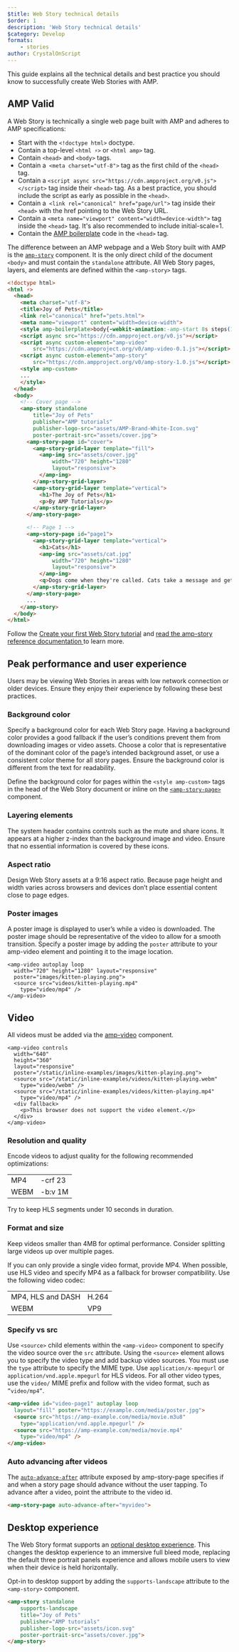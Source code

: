 ```yaml
---
$title: Web Story technical details
$order: 1
description: 'Web Story technical details'
$category: Develop
formats:
    - stories
author: CrystalOnScript
---
```

This guide explains all the technical details and best practice you should know to successfully create Web Stories with AMP.

## AMP Valid

A Web Story is technically a single web page built with AMP and adheres to AMP specifications:

*   Start with the `<!doctype html>` doctype.
*   Contain a top-level `<html ⚡>` or `<html amp>` tag.
*   Contain `<head>` and `<body>` tags.
*   Contain a` <meta charset="utf-8">` tag as the first child of the `<head>` tag.
*   Contain a `<script async src="https://cdn.ampproject.org/v0.js"></script>` tag inside their `<head>` tag. As a best practice, you should include the script as early as possible in the `<head>`.
*   Contain a` <link rel="canonical" href="page/url">` tag inside their `<head>` with the href pointing to the Web Story URL. 
*   Contain a `<meta name="viewport" content="width=device-width">` tag inside the `<head>` tag. It's also recommended to include initial-scale=1.
*   Contain the [AMP boilerplate](https://amp.dev/documentation/guides-and-tutorials/learn/spec/amp-boilerplate/?format=websites) code in the `<head>` tag.

The difference between an AMP webpage and a Web Story built with AMP is the [`amp-story`](https://amp.dev/documentation/components/amp-story/?format=stories) component. It is the only direct child of the document `<body>` and must contain the `standalone` attribute. All Web Story pages, layers, and elements are defined within the `<amp-story>` tags.


```html
<!doctype html>
<html ⚡>
  <head>
    <meta charset="utf-8">
    <title>Joy of Pets</title>
    <link rel="canonical" href="pets.html">
    <meta name="viewport" content="width=device-width">
    <style amp-boilerplate>body{-webkit-animation:-amp-start 8s steps(1,end) 0s 1 normal both;-moz-animation:-amp-start 8s steps(1,end) 0s 1 normal both;-ms-animation:-amp-start 8s steps(1,end) 0s 1 normal both;animation:-amp-start 8s steps(1,end) 0s 1 normal both}@-webkit-keyframes -amp-start{from{visibility:hidden}to{visibility:visible}}@-moz-keyframes -amp-start{from{visibility:hidden}to{visibility:visible}}@-ms-keyframes -amp-start{from{visibility:hidden}to{visibility:visible}}@-o-keyframes -amp-start{from{visibility:hidden}to{visibility:visible}}@keyframes -amp-start{from{visibility:hidden}to{visibility:visible}}</style><noscript><style amp-boilerplate>body{-webkit-animation:none;-moz-animation:none;-ms-animation:none;animation:none}</style></noscript>
    <script async src="https://cdn.ampproject.org/v0.js"></script>
    <script async custom-element="amp-video"
        src="https://cdn.ampproject.org/v0/amp-video-0.1.js"></script>
    <script async custom-element="amp-story"
        src="https://cdn.ampproject.org/v0/amp-story-1.0.js"></script>
    <style amp-custom>
    ...
    </style>
  </head>
  <body>
    <!-- Cover page -->
    <amp-story standalone
        title="Joy of Pets"
        publisher="AMP tutorials"
        publisher-logo-src="assets/AMP-Brand-White-Icon.svg"
        poster-portrait-src="assets/cover.jpg">
      <amp-story-page id="cover">
        <amp-story-grid-layer template="fill">
          <amp-img src="assets/cover.jpg"
              width="720" height="1280"
              layout="responsive">
          </amp-img>
        </amp-story-grid-layer>
        <amp-story-grid-layer template="vertical">
          <h1>The Joy of Pets</h1>
          <p>By AMP Tutorials</p>
        </amp-story-grid-layer>
      </amp-story-page>

      <!-- Page 1 -->
      <amp-story-page id="page1">
        <amp-story-grid-layer template="vertical">
          <h1>Cats</h1>
          <amp-img src="assets/cat.jpg"
              width="720" height="1280"
              layout="responsive">
          </amp-img>
          <q>Dogs come when they're called. Cats take a message and get back to you. --Mary Bly</q>
        </amp-story-grid-layer>
      </amp-story-page>
      ...
    </amp-story>
  </body>
</html>
```
Follow the [Create your first Web Story tutorial](../start/visual_story/?format=stories) and [read the amp-story reference documentation ](../../components/reference/amp-story/?format=stories)to learn more.


## Peak performance and user experience

Users may be viewing Web Stories in areas with low network connection or older devices. Ensure they enjoy their experience by following these best practices.


### Background color

Specify a background color for each Web Story page. Having a background color provides a good fallback if the user’s conditions prevent them from downloading images or video assets. Choose a color that is representative of the dominant color of the page’s intended background asset, or use a consistent color theme for all story pages. Ensure the background color is different from the text for readability. 

Define the background color for pages within the `<style amp-custom>` tags in the head of the Web Story document or inline on the [`<amp-story-page>`](https://amp.dev/documentation/components/amp-story-page/?format=stories) component. 


### Layering elements

The system header contains controls such as the mute and share icons. It appears at a higher z-index than the background image and video. Ensure that no essential information is covered by these icons.


### Aspect ratio

Design Web Story assets at a 9:16 aspect ratio. Because page height and width varies across browsers and devices don’t place essential content close to page edges. 


### Poster images

A poster image is displayed to user’s while a video is downloaded. The poster image should be representative of the video to allow for a smooth transition. Specify a poster image by adding the `poster` attribute to your amp-video element and pointing it to the image location. 

```
<amp-video autoplay loop
  width="720" height="1280" layout="responsive"
  poster="images/kitten-playing.png">
  <source src="videos/kitten-playing.mp4"
    type="video/mp4" />
</amp-video>
```


## Video

All videos must be added via the [amp-video](https://amp.dev/documentation/components/amp-video/?format=stories) component.

```
<amp-video controls
  width="640"
  height="360"
  layout="responsive"
  poster="/static/inline-examples/images/kitten-playing.png">
  <source src="/static/inline-examples/videos/kitten-playing.webm"
    type="video/webm" />
  <source src="/static/inline-examples/videos/kitten-playing.mp4"
    type="video/mp4" />
  <div fallback>
    <p>This browser does not support the video element.</p>
  </div>
</amp-video>
```


### Resolution and quality 

Encode videos to adjust quality for the following recommended optimizations:

<table>
  <tr>
   <td>MP4
   </td>
   <td>-crf 23
   </td>
  </tr>
  <tr>
   <td>WEBM
   </td>
   <td>-b:v 1M
   </td>
  </tr>
</table>

Try to keep HLS segments under 10 seconds in duration.


### Format and size

Keep videos smaller than 4MB for optimal performance. Consider splitting large videos up over multiple pages. 

If you can only provide a single video format, provide MP4. When possible, use HLS video and specify MP4 as a fallback for browser compatibility. Use the following video codec:

<table>
  <tr>
   <td>MP4, HLS and DASH
   </td>
   <td>H.264
   </td>
  </tr>
  <tr>
   <td>WEBM
   </td>
   <td>VP9
   </td>
  </tr>
</table>


### Specify <source> vs src

Use `<source>` child elements within the `<amp-video>` component to specify the video source over the `src` attribute. Using the `<source>` element allows you to specify the video type and add backup video sources. You must use the `type` attribute to specify the MIME type. Use `application/x-mpegurl` or `application/vnd.apple.mpegurl` for HLS videos. For all other video types, use the `video/` MIME prefix and follow with the video format, such as `”video/mp4”`.

```html
<amp-video id="video-page1" autoplay loop
  layout="fill" poster="https://example.com/media/poster.jpg">
  <source src="https://amp-example.com/media/movie.m3u8"
    type="application/vnd.apple.mpegurl" />
  <source src="https://amp-example.com/media/movie.mp4"
    type="video/mp4" />
</amp-video>
```


### Auto advancing after videos

The [`auto-advance-after`](https://amp.dev/documentation/components/amp-story-page/?format=stories#auto-advance-after-[optional]) attribute exposed by amp-story-page specifies if and when a story page should advance without the user tapping. To advance after a video, point the attribute to the video id.

```html
<amp-story-page auto-advance-after="myvideo">
```


## Desktop experience

The Web Story format supports an [optional desktop experience](https://github.com/ampproject/amphtml/blob/master/extensions/amp-story/amp-story.md#landscape-orientation-and-full-bleed-desktop-experience-opt-in). This changes the desktop experience to an immersive full bleed mode, replacing the default three portrait panels experience and allows mobile users to view when their device is held horizontally. 

Opt-in to desktop support by adding the `supports-landscape` attribute to the `<amp-story>` component. 

```html
<amp-story standalone
    supports-landscape
    title="Joy of Pets"
    publisher="AMP tutorials"
    publisher-logo-src="assets/icon.svg"
    poster-portrait-src="assets/cover.jpg">
</amp-story>
```
